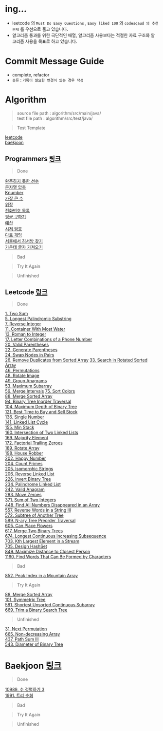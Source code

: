 # ing...
- leetcode 의 `Must Do Easy Questions` , `Easy liked 100` 와 `codesqaud 의 추천 문제` 를 우선으로 풀고 있습니다.
- 알고리즘 통과를 위한 극단적인 배열, 알고리즘 사용보다는 적절한 자료 구조와 알고리즘 사용을 목표로 하고 있습니다.  

# Commit Message Guide
- complete, refactor
- `종류` : `기록이 필요한 변경이 있는 경우 작성`

# Algorithm
> source file path : algorithm/src/main/java/  
> test file path : algorithm/src/test/java/

> Test Template

[leetcode](https://github.com/Hyune-c/algorithm/blob/master/src/test/java/leetcode/template)   
[baekjoon](https://github.com/Hyune-c/algorithm/tree/master/src/test/java/baekjoon/template) 

## Programmers [링크](https://programmers.co.kr/)

> Done

[완주하지 못한 선수](https://github.com/Hyune-c/algorithm/tree/master/src/main/java/programmers/unfinishedplayer)  
[문자열 압축](https://github.com/Hyune-c/algorithm/tree/master/src/main/java/programmers/stringcompression)  
[Knumber](https://github.com/Hyune-c/algorithm/tree/master/src/main/java/programmers/knumber)  
[가장 큰 수](https://github.com/Hyune-c/algorithm/tree/master/src/main/java/programmers/thelargestnumber)  
[위장](https://github.com/Hyune-c/algorithm/tree/master/src/main/java/programmers/camouflage)  
[전화번호 목록](https://github.com/Hyune-c/algorithm/tree/master/src/main/java/programmers/phonenumberslist)  
[평균 구하기](https://github.com/Hyune-c/algorithm/tree/master/src/main/java/programmers/average)  
[예산](https://github.com/Hyune-c/algorithm/tree/master/src/main/java/programmers/budget)  
[시저 암호](https://github.com/Hyune-c/algorithm/tree/master/src/main/java/programmers/caesarcipher)    
[다트 게임](https://github.com/Hyune-c/algorithm/tree/master/src/main/java/programmers/dartgame)   
[서울에서 김서방 찾기](https://github.com/Hyune-c/algorithm/tree/master/src/main/java/programmers/findkim)  
[가운데 글자 가져오기](https://github.com/Hyune-c/algorithm/tree/master/src/main/java/programmers/middleletter)  

> Bad

> Try It Again

> Unfinished
 
## Leetcode [링크](https://leetcode.com/)

> Done

[1. Two Sum](https://github.com/Hyune-c/algorithm/tree/master/src/main/java/leetcode/twosum)  
[5. Longest Palindromic Substring](https://github.com/Hyune-c/algorithm/tree/master/src/main/java/leetcode/longestpalindromicsubstring)    
[7. Reverse Integer](https://github.com/Hyune-c/algorithm/tree/master/src/main/java/leetcode/reverseinteger)  
[11. Container With Most Water](https://github.com/Hyune-c/algorithm/tree/master/src/main/java/leetcode/containerwithmostwater)  
[13. Roman to Integer](https://github.com/Hyune-c/algorithm/tree/master/src/main/java/leetcode/romantointeger)  
[17. Letter Combinations of a Phone Number](https://github.com/Hyune-c/algorithm/tree/master/src/main/java/leetcode/lettercombinationsofaphonenumber)    
[20. Valid Parentheses](https://github.com/Hyune-c/algorithm/tree/master/src/main/java/leetcode/validparentheses)  
[22. Generate Parentheses](https://github.com/Hyune-c/algorithm/tree/master/src/main/java/leetcode/generateparentheses)  
[24. Swap Nodes in Pairs](https://github.com/Hyune-c/algorithm/tree/master/src/main/java/leetcode/swapnodesinpairs)      
[26. Remove Duplicates from Sorted Array](https://github.com/Hyune-c/algorithm/tree/master/src/main/java/leetcode/mergetwosortedlists)
[33. Search in Rotated Sorted Array](https://github.com/Hyune-c/algorithm/tree/master/src/main/java/leetcode/searchinrotatedsortedarray)  
[46. Permutations](https://github.com/Hyune-c/algorithm/tree/master/src/main/java/leetcode/permutations)                  
[48. Rotate Image](https://github.com/Hyune-c/algorithm/tree/master/src/main/java/leetcode/rotateimage)        
[49. Group Anagrams](https://github.com/Hyune-c/algorithm/tree/master/src/main/java/leetcode/groupanagrams)  
[53. Maximum Subarray](https://github.com/Hyune-c/algorithm/tree/master/src/main/java/leetcode/maximumsubarray)    
[56. Merge Intervals](https://github.com/Hyune-c/algorithm/tree/master/src/main/java/leetcode/mergeintervals) 
[75. Sort Colors](https://github.com/Hyune-c/algorithm/tree/master/src/main/java/leetcode/sortcolors)        
[88. Merge Sorted Array](https://github.com/Hyune-c/algorithm/tree/master/src/main/java/leetcode/mergesortedarray)  
[94. Binary Tree Inorder Traversal](https://github.com/Hyune-c/algorithm/tree/master/src/main/java/leetcode/binarytreeinordertraversal)    
[104. Maximum Depth of Binary Tree](https://github.com/Hyune-c/algorithm/tree/master/src/main/java/leetcode/maximumdepthofbinarytree)    
[121. Best Time to Buy and Sell Stock](https://github.com/Hyune-c/algorithm/tree/master/src/main/java/leetcode/besttimetobuyandsellstock)  
[136. Single Number](https://github.com/Hyune-c/algorithm/tree/master/src/main/java/leetcode/singlenumber)  
[141. Linked List Cycle](https://github.com/Hyune-c/algorithm/tree/master/src/main/java/leetcode/linkedlistcycle)  
[155. Min Stack](https://github.com/Hyune-c/algorithm/tree/master/src/main/java/leetcode/minstack)  
[160. Intersection of Two Linked Lists](https://github.com/Hyune-c/algorithm/tree/master/src/main/java/leetcode/intersectionoftwolinkedlists)  
[169. Majority Element](https://github.com/Hyune-c/algorithm/tree/master/src/main/java/leetcode/majorityelement)    
[172. Factorial Trailing Zeroes](https://github.com/Hyune-c/algorithm/tree/master/src/main/java/leetcode/factorialtrailingzeroes)    
[189. Rotate Array](https://github.com/Hyune-c/algorithm/tree/master/src/main/java/leetcode/rotatearray)  
[198. House Robber](https://github.com/Hyune-c/algorithm/tree/master/src/main/java/leetcode/houserobber)    
[202. Happy Number](https://github.com/Hyune-c/algorithm/tree/master/src/main/java/leetcode/happynumber)  
[204. Count Primes](https://github.com/Hyune-c/algorithm/tree/master/src/main/java/leetcode/countprimes)  
[205. Isomorphic Strings](https://github.com/Hyune-c/algorithm/tree/master/src/main/java/leetcode/isomorphicstrings)  
[206. Reverse Linked List](https://github.com/Hyune-c/algorithm/tree/master/src/main/java/leetcode/reverselinkedlist)  
[226. Invert Binary Tree](https://github.com/Hyune-c/algorithm/tree/master/src/main/java/leetcode/invertbinarytree)  
[234. Palindrome Linked List](https://github.com/Hyune-c/algorithm/tree/master/src/main/java/leetcode/palindromelinkedlist)    
[242. Valid Anagram](https://github.com/Hyune-c/algorithm/tree/master/src/main/java/leetcode/validanagram)  
[283. Move Zeroes](https://github.com/Hyune-c/algorithm/tree/master/src/main/java/leetcode/movezeroes)    
[371. Sum of Two Integers](https://github.com/Hyune-c/algorithm/tree/master/src/main/java/leetcode/sumoftwointegers)    
[448. Find All Numbers Disappeared in an Array](https://github.com/Hyune-c/algorithm/tree/master/src/main/java/leetcode/findallnumbersdisappearedinanarray)    
[557. Reverse Words in a String III](https://github.com/Hyune-c/algorithm/tree/master/src/main/java/leetcode/reversewordsinastringIII)      
[572. Subtree of Another Tree](https://github.com/Hyune-c/algorithm/tree/master/src/main/java/leetcode/subtreeofanothertree)  
[589. N-ary Tree Preorder Traversal](https://github.com/Hyune-c/algorithm/tree/master/src/main/java/leetcode/narytreepreordertraversal)     
[605. Can Place Flowers](https://github.com/Hyune-c/algorithm/tree/master/src/main/java/leetcode/canplaceflowers)      
[617. Merge Two Binary Trees](https://github.com/Hyune-c/algorithm/tree/master/src/main/java/leetcode/mergetwobinarytrees)  
[674. Longest Continuous Increasing Subsequence](https://github.com/Hyune-c/algorithm/tree/master/src/main/java/leetcode/longestcontinuousincreasingsubsequence)        
[703. Kth Largest Element in a Stream](https://github.com/Hyune-c/algorithm/tree/master/src/main/java/leetcode/kthlargestelement)  
[705. Design HashSet](https://github.com/Hyune-c/algorithm/tree/master/src/main/java/leetcode/designhashSet)  
[849. Maximize Distance to Closest Person](https://github.com/Hyune-c/algorithm/tree/master/src/main/java/leetcode/maximizedistancetoclosestperson)  
[1160. Find Words That Can Be Formed by Characters](https://github.com/Hyune-c/algorithm/tree/master/src/main/java/leetcode/findwordsthatcanbeformedbycharacters)  

> Bad

[852. Peak Index in a Mountain Array](https://github.com/Hyune-c/algorithm/tree/master/src/main/java/leetcode/peakindexinamountainarray)  

> Try It Again

[88. Merge Sorted Array](https://github.com/Hyune-c/algorithm/tree/master/src/main/java/leetcode/symmetrictree)  
[101. Symmetric Tree](https://github.com/Hyune-c/algorithm/tree/master/src/main/java/leetcode/mergesortedarray)  
[581. Shortest Unsorted Continuous Subarray](https://github.com/Hyune-c/algorithm/tree/master/src/main/java/leetcode/shortestunsortedcontinuoussubarray)  
[669. Trim a Binary Search Tree](https://github.com/Hyune-c/algorithm/tree/master/src/main/java/leetcode/trimabinarysearchtree)

> Unfinished
        
[31. Next Permutation](https://github.com/Hyune-c/algorithm/tree/master/src/main/java/leetcode/nextpermutation)                                
[665. Non-decreasing Array](https://github.com/Hyune-c/algorithm/tree/master/src/main/java/leetcode/nondecreasingarray)  
[437. Path Sum III](https://github.com/Hyune-c/algorithm/tree/master/src/main/java/leetcode/pathsumIII)  
[543. Diameter of Binary Tree](https://github.com/Hyune-c/algorithm/tree/master/src/main/java/leetcode/diameterofbinarytree)  


# Baekjoon [링크](https://www.acmicpc.net/)

> Done

[10989. 수 정렬하기 3](https://github.com/Hyune-c/algorithm/tree/master/src/main/java/baekjoon/sortingnumbers3)  
[1991. 트리 순회](https://github.com/Hyune-c/algorithm/tree/master/src/main/java/baekjoon/treetour)

> Bad

> Try It Again

> Unfinished
